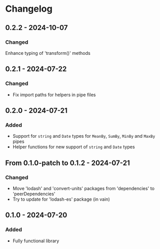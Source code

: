 # Changelog

## 0.2.2 - 2024-10-07

### Changed

Enhance typing of 'transform()' methods

## 0.2.1 - 2024-07-22

### Changed

- Fix import paths for helpers in pipe files

## 0.2.0 - 2024-07-21

### Added

- Support for `string` and `Date` types for `MeanBy`, `SumBy`, `MinBy` and `MaxBy` pipes
- Helper functions for new support of `string` and `Date` types

## From 0.1.0-patch to 0.1.2 - 2024-07-21

### Changed

- Move 'lodash' and 'convert-units' packages from 'dependencies' to 'peerDependencies'
- Try to update for 'lodash-es' package (in vain)

## 0.1.0 - 2024-07-20

### Added

- Fully functional library

